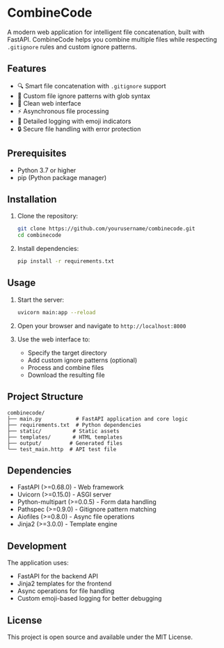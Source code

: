 # CombineCode

A modern web application for intelligent file concatenation, built with FastAPI. CombineCode helps you combine multiple files while respecting `.gitignore` rules and custom ignore patterns.

## Features

- 🔍 Smart file concatenation with `.gitignore` support
- 🎯 Custom file ignore patterns with glob syntax
- 🎨 Clean web interface
- ⚡ Asynchronous file processing
- 📝 Detailed logging with emoji indicators
- 🔒 Secure file handling with error protection

## Prerequisites

- Python 3.7 or higher
- pip (Python package manager)

## Installation

1. Clone the repository:
   ```bash
   git clone https://github.com/yourusername/combinecode.git
   cd combinecode
   ```

2. Install dependencies:
   ```bash
   pip install -r requirements.txt
   ```

## Usage

1. Start the server:
   ```bash
   uvicorn main:app --reload
   ```

2. Open your browser and navigate to `http://localhost:8000`

3. Use the web interface to:
   - Specify the target directory
   - Add custom ignore patterns (optional)
   - Process and combine files
   - Download the resulting file

## Project Structure

```
combinecode/
├── main.py           # FastAPI application and core logic
├── requirements.txt  # Python dependencies
├── static/          # Static assets
├── templates/       # HTML templates
├── output/         # Generated files
└── test_main.http  # API test file
```

## Dependencies

- FastAPI (>=0.68.0) - Web framework
- Uvicorn (>=0.15.0) - ASGI server
- Python-multipart (>=0.0.5) - Form data handling
- Pathspec (>=0.9.0) - Gitignore pattern matching
- Aiofiles (>=0.8.0) - Async file operations
- Jinja2 (>=3.0.0) - Template engine

## Development

The application uses:
- FastAPI for the backend API
- Jinja2 templates for the frontend
- Async operations for file handling
- Custom emoji-based logging for better debugging

## License

This project is open source and available under the MIT License.
